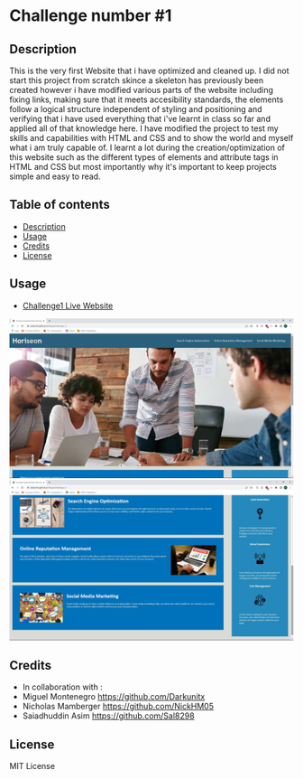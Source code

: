# Challenge number #1

## Description 
This is the very first Website that i have optimized and cleaned up. I did not start this project from scratch skince a skeleton has previously been created however i have modified various parts of the website including fixing links, making sure that it meets accesibility standards, the elements follow a logical structure independent of styling and positioning and verifying that i have used everything that i've learnt in class so far and applied all of that knowledge here. I have modified the project to test my skills and capabilities with HTML and CSS and to show the world and myself what i am truly capable of. I learnt a lot during the creation/optimization of this website such as the different types of elements and attribute tags in HTML and CSS but most importantly why it's important to keep projects simple and easy to read.

## Table of contents
- [Description](#description)
- [Usage](#usage)
- [Credits](#credits)
- [License](#license)

## Usage
- <a href="https://darkunitx.github.io/MiguelChallenge-1/">Challenge1 Live Website</a>

![top portion screenshot](./assets/images/Screenshotnumba1.jpg "Top-Half of website")
![bottom portion screenshot](./assets/images/Screenshotnumba2.jpg "bottom half of website")

## Credits 

- In collaboration with : 
- Miguel Montenegro  https://github.com/Darkunitx
- Nicholas Mamberger https://github.com/NickHM05
- Saiadhuddin Asim   https://github.com/Sal8298

## License

MIT License